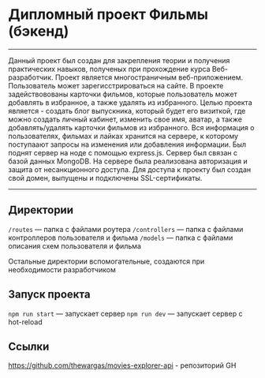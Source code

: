 # Дипломный проект Фильмы (бэкенд)

---

Данный проект был создан для закрепления теории и получения практических навыков, полученых при прохождение курса Веб-разработчик. Проект является многостраничным веб-приложением. Пользователь может зарегисстрироваться на сайте. В проекте задействовованы карточки фильмов, которые пользователь может добавлять в избранное, а также удалять из избранного. Целью проекта является - создать блог выпускника, который будет его визиткой, где можно создать личный кабинет, изменить свое имя, аватар, а также добавлять/удалять карточки фильмов из избранного. Вся информация о пользователях, фильмах и лайках хранится на сервере, к которому поступаают запросы на изменения или добавления информации. Был поднят сервер на ноде с помощью express.js. Сервер был связан с базой данных MongoDB. На сервере была реализована авторизация и защита от несанкционного доступа. Для доступа к проекту был создан свой домен, выпущены и подключены SSL-сертификаты.

---

## Директории

`/routes` — папка с файлами роутера
`/controllers` — папка с файлами контроллеров пользователя и фильма
`/models` — папка с файлами описания схем пользователя и фильма

Остальные директории вспомогательные, создаются при необходимости разработчиком

## Запуск проекта

`npm run start` — запускает сервер
`npm run dev` — запускает сервер с hot-reload

## Ссылки

https://github.com/thewargas/movies-explorer-api - репозиторий GH
